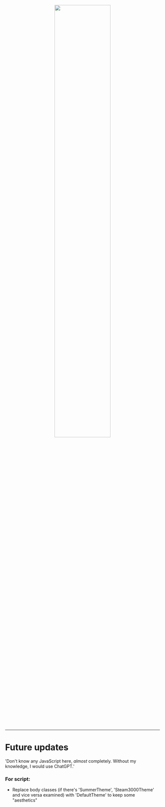<p align="center" width="100%">
  <img src="https://github.com/bjuonday/2014-Steam-Layout/assets/113231787/64a9a2ad-c595-462c-836c-f8769671636e" width="60%">
</p>
<hr>

# Future updates
'Don't know any JavaScript here, *almost* completely. Without my knowledge, I would use ChatGPT.'<br>
### For script:
- Replace body classes (if there's 'SummerTheme', 'Steam3000Theme' and vice versa examined) with 'DefaultTheme' to keep some "aesthetics"
